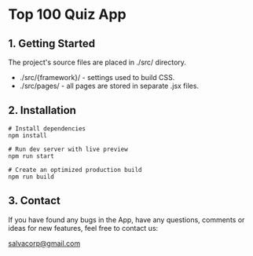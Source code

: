 # Top 100 Quiz App

## 1. Getting Started

The project's source files are placed in ./src/ directory. 

* ./src/{framework}/ - settings used to build CSS.
* ./src/pages/ - all pages are stored in separate .jsx files.

## 2. Installation

```
# Install dependencies
npm install 

# Run dev server with live preview
npm run start

# Create an optimized production build
npm run build
```

## 3. Contact

If you have found any bugs in the App, have any questions, 
comments or ideas for new features, feel free to contact us:

salvacorp@gmail.com

